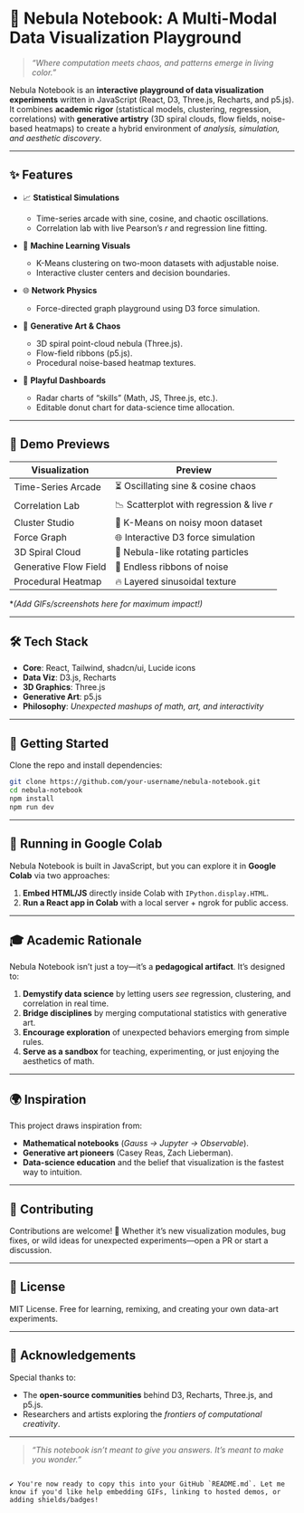 # 🌌 Nebula Notebook: A Multi-Modal Data Visualization Playground

> *“Where computation meets chaos, and patterns emerge in living color.”*

Nebula Notebook is an **interactive playground of data visualization experiments** written in JavaScript (React, D3, Three.js, Recharts, and p5.js).  
It combines **academic rigor** (statistical models, clustering, regression, correlations) with **generative artistry** (3D spiral clouds, flow fields, noise-based heatmaps) to create a hybrid environment of *analysis, simulation, and aesthetic discovery*.

---

## ✨ Features

* 📈 **Statistical Simulations**
  - Time-series arcade with sine, cosine, and chaotic oscillations.
  - Correlation lab with live Pearson’s *r* and regression line fitting.

* 🔬 **Machine Learning Visuals**
  - K-Means clustering on two-moon datasets with adjustable noise.
  - Interactive cluster centers and decision boundaries.

* 🌐 **Network Physics**
  - Force-directed graph playground using D3 force simulation.

* 🌌 **Generative Art & Chaos**
  - 3D spiral point-cloud nebula (Three.js).
  - Flow-field ribbons (p5.js).
  - Procedural noise-based heatmap textures.

* 🎨 **Playful Dashboards**
  - Radar charts of “skills” (Math, JS, Three.js, etc.).
  - Editable donut chart for data-science time allocation.

---

## 🧪 Demo Previews

| Visualization         | Preview                                   |
| --------------------- | ----------------------------------------- |
| Time-Series Arcade    | ⏳ Oscillating sine & cosine chaos         |
| Correlation Lab       | 📉 Scatterplot with regression & live *r* |
| Cluster Studio        | 🎯 K-Means on noisy moon dataset          |
| Force Graph           | 🌐 Interactive D3 force simulation        |
| 3D Spiral Cloud       | 🌌 Nebula-like rotating particles         |
| Generative Flow Field | 🎨 Endless ribbons of noise               |
| Procedural Heatmap    | 🔥 Layered sinusoidal texture             |

*_(Add GIFs/screenshots here for maximum impact!)_

---

## 🛠️ Tech Stack

* **Core**: React, Tailwind, shadcn/ui, Lucide icons  
* **Data Viz**: D3.js, Recharts  
* **3D Graphics**: Three.js  
* **Generative Art**: p5.js  
* **Philosophy**: *Unexpected mashups of math, art, and interactivity*

---

## 🚀 Getting Started

Clone the repo and install dependencies:

```bash
git clone https://github.com/your-username/nebula-notebook.git
cd nebula-notebook
npm install
npm run dev
````



---

## 📓 Running in Google Colab

Nebula Notebook is built in JavaScript, but you can explore it in **Google Colab** via two approaches:

1. **Embed HTML/JS** directly inside Colab with `IPython.display.HTML`.
2. **Run a React app in Colab** with a local server + ngrok for public access.



---

## 🎓 Academic Rationale

Nebula Notebook isn’t just a toy—it’s a **pedagogical artifact**.
It’s designed to:

1. **Demystify data science** by letting users *see* regression, clustering, and correlation in real time.
2. **Bridge disciplines** by merging computational statistics with generative art.
3. **Encourage exploration** of unexpected behaviors emerging from simple rules.
4. **Serve as a sandbox** for teaching, experimenting, or just enjoying the aesthetics of math.

---

## 🌍 Inspiration

This project draws inspiration from:

* **Mathematical notebooks** (*Gauss → Jupyter → Observable*).
* **Generative art pioneers** (Casey Reas, Zach Lieberman).
* **Data-science education** and the belief that visualization is the fastest way to intuition.

---

## 🤝 Contributing

Contributions are welcome! 🎉
Whether it’s new visualization modules, bug fixes, or wild ideas for unexpected experiments—open a PR or start a discussion.

---

## 📜 License

MIT License. Free for learning, remixing, and creating your own data-art experiments.

---

## 🌠 Acknowledgements

Special thanks to:

* The **open-source communities** behind D3, Recharts, Three.js, and p5.js.
* Researchers and artists exploring the *frontiers of computational creativity*.

---

> *“This notebook isn’t meant to give you answers. It’s meant to make you wonder.”*

```

✔️ You're now ready to copy this into your GitHub `README.md`. Let me know if you'd like help embedding GIFs, linking to hosted demos, or adding shields/badges!
```

